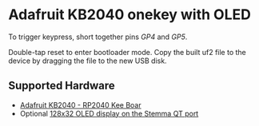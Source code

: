# Adafruit KB2040 onekey with OLED

To trigger keypress, short together pins *GP4* and *GP5*.

Double-tap reset to enter bootloader mode. Copy the built uf2 file to the device by dragging the file to the new USB disk.

## Supported Hardware

* [Adafruit KB2040 - RP2040 Kee Boar](https://www.adafruit.com/product/5302)
* Optional [128x32 OLED display on the Stemma QT port](https://www.adafruit.com/product/4440)
